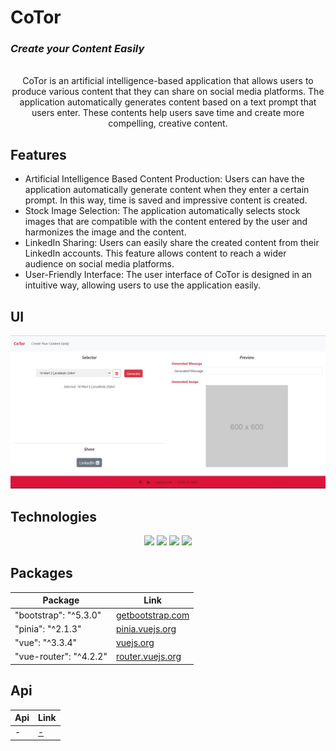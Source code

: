# CoTor
<h3> <i> Create your Content Easily </i> </h3> 

<p align="center">
  <br>
  CoTor is an artificial intelligence-based application that allows users to produce various content that they can share on social media platforms. The application automatically generates content based on a text prompt that users enter. These contents help users save time and create more compelling, creative content.
</p>

## Features
- Artificial Intelligence Based Content Production: Users can have the application automatically generate content when they enter a certain prompt. In this way, time is saved and impressive content is created.
- Stock Image Selection: The application automatically selects stock images that are compatible with the content entered by the user and harmonizes the image and the content.
- LinkedIn Sharing: Users can easily share the created content from their LinkedIn accounts. This feature allows content to reach a wider audience on social media platforms.
- User-Friendly Interface: The user interface of CoTor is designed in an intuitive way, allowing users to use the application easily.

## UI
<p align="center">
  <img src="/client/poster/public/ui.png" >
</p>

## Technologies
<p align="center">
  <img src="https://img.shields.io/badge/Vue.js-35495E?style=for-the-badge&logo=vuedotjs&logoColor=4FC08D" />
  <img src="https://img.shields.io/badge/HTML5-E34F26?style=for-the-badge&logo=html5&logoColor=white" />
  <img src="https://img.shields.io/badge/CSS3-1572B6?style=for-the-badge&logo=css3&logoColor=white" />
  <img src="https://img.shields.io/badge/Node.js-339933?style=for-the-badge&logo=nodedotjs&logoColor=white" />
  
  
</p>
 
## Packages
| Package | Link |
| ------ | ------ |
| "bootstrap": "^5.3.0"| [getbootstrap.com](https://getbootstrap.com/) |
| "pinia": "^2.1.3" | [pinia.vuejs.org](https://pinia.vuejs.org/) |
| "vue": "^3.3.4" | [vuejs.org](https://vuejs.org/) |
| "vue-router": "^4.2.2" | [router.vuejs.org](https://router.vuejs.org/) |


## Api
| Api | Link |
| ------ | ------ |
| -| <a href = "- "> - </a>|


